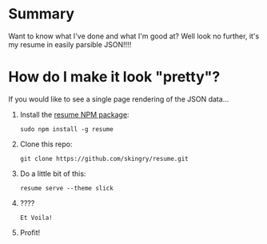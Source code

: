 Summary
======

Want to know what I've done and what I'm good at?  Well look no further, it's my resume in easily parsible JSON!!!!

How do I make it look "pretty"?
======

If you would like to see a single page rendering of the JSON data...

1. Install the [resume NPM package](https://jsonresume.org/):

   ```
   sudo npm install -g resume
   ```

2. Clone this repo:

   ```
   git clone https://github.com/skingry/resume.git
   ```

3. Do a little bit of this:

   ```
   resume serve --theme slick
   ```

4. ????

   ```
   Et Voila!
   ```

5. Profit!



